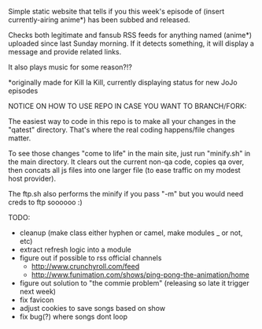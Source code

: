 Simple static website that tells if you this week's episode of (insert currently-airing anime*) has been subbed and released.

Checks both legitimate and fansub RSS feeds for anything named (anime*) uploaded since last Sunday morning. If it detects something, it will display a message and provide related links.

It also plays music for some reason?!?

*originally made for Kill la Kill, currently displaying status for new JoJo episodes

NOTICE ON HOW TO USE REPO IN CASE YOU WANT TO BRANCH/FORK:

The easiest way to code in this repo is to make all your changes in the "qatest" directory. That's where the real coding happens/file changes matter.

To see those changes "come to life" in the main site, just run "minify.sh" in the main directory. It clears out the current non-qa code, copies qa over, then concats all js files into one larger file (to ease traffic on my modest host provider).

The ftp.sh also performs the minify if you pass "-m" but you would need creds to ftp soooooo :)

TODO:

- cleanup (make class either hyphen or camel, make modules _ or not, etc)
- extract refresh logic into a module
- figure out if possible to rss official channels
	- http://www.crunchyroll.com/feed
	- http://www.funimation.com/shows/ping-pong-the-animation/home
- figure out solution to "the commie problem" (releasing so late it trigger next week)
- fix favicon
- adjust cookies to save songs based on show
- fix bug(?) where songs dont loop
